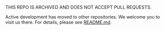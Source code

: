 THIS REPO IS ARCHIVED AND DOES NOT ACCEPT PULL REQUESTS.

Active development has moved to other repositories. We welcome
you to visit us there. For details, please see [README.md](README.md).